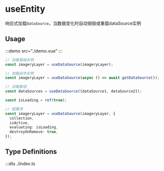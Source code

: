 # useEntity

响应式加载`DataSource`，当数据变化时自动销毁或重载dataSource实例

## Usage

:::demo src="./demo.vue"
:::

```ts
// 加载基础实例
const imageryLayer = useDataSource(imageryLayer);

// 加载异步实例
const imageryLayer = useDataSource(async () => await getDataSource());

// 加载数组
const dataSources = useDataSource([dataSource1, dataSource2]);

const isLoading = ref(true);

// 配置项
const imageryLayer = useDataSource(imageryLayer, {
  collection,
  isActive,
  evaluating: isLoading,
  destroyOnRemove: true,
});
```

## Type Definitions

:::dts ./index.ts
